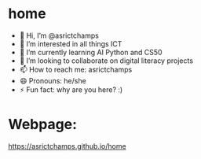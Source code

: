 # home
- 👋 Hi, I’m @asrictchamps
- 👀 I’m interested in all things ICT
- 🌱 I’m currently learning AI Python and CS50
- 💞️ I’m looking to collaborate on digital literacy projects
- 📫 How to reach me: asrictchamps 
- 😄 Pronouns: he/she
- ⚡ Fun fact: why are you here? :)
# Webpage:
https://asrictchamps.github.io/home

